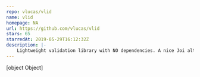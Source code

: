 ```yaml
---
repo: vlucas/vlid
name: vlid
homepage: NA
url: https://github.com/vlucas/vlid
stars: 65
starredAt: 2019-05-29T16:12:32Z
description: |-
    Lightweight validation library with NO dependencies. A nice Joi alternative with a similar API.
---
```


[object Object]
